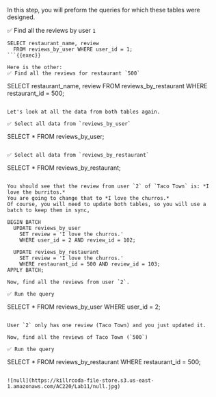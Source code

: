 In this step, you will preform the queries for which these tables were designed.

✅ Find all the reviews by user `1`
```
SELECT restaurant_name, review 
  FROM reviews_by_user WHERE user_id = 1;
```{{exec}}

Here is the other:
✅ Find all the reviews for restaurant `500`
```
SELECT restaurant_name, review 
  FROM reviews_by_restaurant 
  WHERE restaurant_id = 500;
```{{exec}}

Let's look at all the data from both tables again.

✅ Select all data from `reviews_by_user`
```
SELECT * FROM reviews_by_user;
```{{exec}}

✅ Select all data from `reviews_by_restaurant`
```
SELECT * FROM reviews_by_restaurant;
```{{exec}}

You should see that the review from user `2` of `Taco Town` is: *I love the burritos.*
You are going to change that to *I love the churros.*
Of course, you will need to update both tables, so you will use a batch to keep them in sync,

BEGIN BATCH
  UPDATE reviews_by_user 
    SET review = 'I love the churros.'
    WHERE user_id = 2 AND review_id = 102;

  UPDATE reviews_by_restaurant
    SET review = 'I love the churros.'
    WHERE restaurant_id = 500 AND review_id = 103;
APPLY BATCH;

Now, find all the reviews from user `2`.

✅ Run the query
```
  SELECT * FROM reviews_by_user 
    WHERE user_id = 2;
```{{exec}}

User `2` only has one review (Taco Town) and you just updated it.

Now, find all the reviews of Taco Town (`500`)

✅ Run the query
```
  SELECT * FROM reviews_by_restaurant 
    WHERE restaurant_id = 500;
```{{exec}}

![null](https://killrcoda-file-store.s3.us-east-1.amazonaws.com/AC220/Lab11/null.jpg)